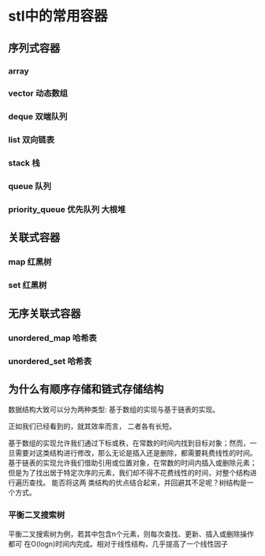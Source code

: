 # stl中的常用容器

## 序列式容器

### array

### vector 动态数组

### deque 双端队列

### list 双向链表

### stack 栈

### queue 队列

### priority_queue 优先队列 大根堆

## 关联式容器

### map 红黑树

### set 红黑树

## 无序关联式容器

### unordered_map 哈希表

### unordered_set 哈希表

## 为什么有顺序存储和链式存储结构

数据结构大致可以分为两种类型: 基于数组的实现与基于链表的实现。

正如我们已经看到的，就其效率而言，
二者各有长短。

基于数组的实现允许我们通过下标或秩，在常数的时间内找到目标对象；然而，一旦需要对这类结构进行修改，那么无论是插入还是删除，都需要耗费线性的时间。
基于链表的实现允许我们借助引用或位置对象，在常数的时间内插入或删除元素；但是为了找出居于特定次序的元素，我们却不得不花费线性的时间，对整个结构进行遍历查找。
能否将这两
类结构的优点结合起来，并回避其不足呢？树结构是一个方式。

### 平衡二叉搜索树

平衡二叉搜索树为例，若其中包含n个元素，则每次查找、更新、插入或删除操作都可
在O(logn)时间内完成。相对于线性结构，几乎提高了一个线性因子